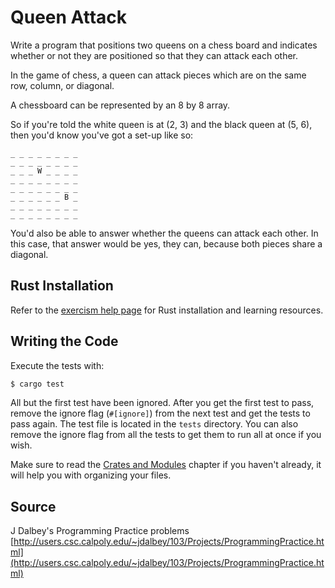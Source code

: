 # Queen Attack

Write a program that positions two queens on a chess board and indicates whether or not they are positioned so that they can attack each other.

In the game of chess, a queen can attack pieces which are on the same
row, column, or diagonal.

A chessboard can be represented by an 8 by 8 array.

So if you're told the white queen is at (2, 3) and the black queen at
(5, 6), then you'd know you've got a set-up like so:

```plain
_ _ _ _ _ _ _ _
_ _ _ _ _ _ _ _
_ _ _ W _ _ _ _
_ _ _ _ _ _ _ _
_ _ _ _ _ _ _ _
_ _ _ _ _ _ B _
_ _ _ _ _ _ _ _
_ _ _ _ _ _ _ _
```

You'd also be able to answer whether the queens can attack each other.
In this case, that answer would be yes, they can, because both pieces
share a diagonal.

## Rust Installation

Refer to the [exercism help page][help-page] for Rust installation and learning
resources.

## Writing the Code

Execute the tests with:

```bash
$ cargo test
```

All but the first test have been ignored.  After you get the first test to
pass, remove the ignore flag (`#[ignore]`) from the next test and get the tests
to pass again.  The test file is located in the `tests` directory.   You can
also remove the ignore flag from all the tests to get them to run all at once
if you wish.

Make sure to read the [Crates and Modules](https://doc.rust-lang.org/stable/book/crates-and-modules.html) chapter if you
haven't already, it will help you with organizing your files.

[help-page]: http://exercism.io/languages/rust
[crates-and-modules]: http://doc.rust-lang.org/stable/book/crates-and-modules.html

## Source

J Dalbey's Programming Practice problems [http://users.csc.calpoly.edu/~jdalbey/103/Projects/ProgrammingPractice.html](http://users.csc.calpoly.edu/~jdalbey/103/Projects/ProgrammingPractice.html)
